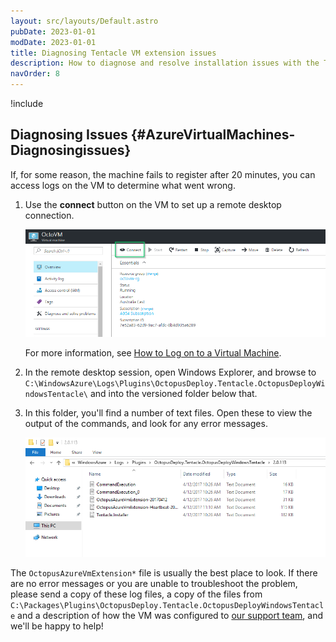 ```yaml
---
layout: src/layouts/Default.astro
pubDate: 2023-01-01
modDate: 2023-01-01
title: Diagnosing Tentacle VM extension issues
description: How to diagnose and resolve installation issues with the Tentacle VM Extension
navOrder: 8
---
```


!include <azure-vm-extension-deprecated>

## Diagnosing Issues {#AzureVirtualMachines-Diagnosingissues}

If, for some reason, the machine fails to register after 20 minutes, you can access logs on the VM to determine what went wrong.

1. Use the **connect** button on the VM to set up a remote desktop connection.

   ![Connecting to a VM via RDP](/docs/infrastructure/deployment-targets/tentacle/windows/azure-virtual-machines/diagnosing-issues-connect-via-rdp.png "width=500")

   For more information, see [How to Log on to a Virtual Machine](https://docs.microsoft.com/en-us/azure/virtual-machines/windows/connect-logon).

2. In the remote desktop session, open Windows Explorer, and browse to `C:\WindowsAzure\Logs\Plugins\OctopusDeploy.Tentacle.OctopusDeployWindowsTentacle\` and into the versioned folder below that.

3. In this folder, you'll find a number of text files. Open these to view the output of the commands, and look for any error messages.

   ![Windows Explorer - logs folder](/docs/infrastructure/deployment-targets/tentacle/windows/azure-virtual-machines/diagnosing-issues-logs-folder.png "width=500")

The `OctopusAzureVmExtension*` file is usually the best place to look. If there are no error messages or you are unable to troubleshoot the problem, please send a copy of these log files, a copy of the files from `C:\Packages\Plugins\OctopusDeploy.Tentacle.OctopusDeployWindowsTentacle` and a description of how the VM was configured to [our support team](http://octopus.com/support), and we'll be happy to help!
